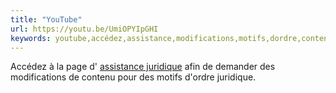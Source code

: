 ```yaml
---
title: "YouTube"
url: https://youtu.be/UmiOPYIpGHI
keywords: youtube,accédez,assistance,modifications,motifs,dordre,contenu,juridique,page,demander
---
```

Accédez à la page d\' [assistance juridique](https://www.google.com/support/legal/answer/3110420) afin de demander des modifications de contenu pour des motifs d\'ordre juridique.
